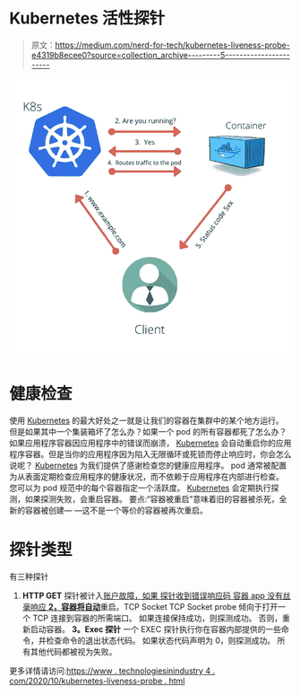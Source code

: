 # Kubernetes 活性探针

> 原文：<https://medium.com/nerd-for-tech/kubernetes-liveness-probe-e4319b8ecee0?source=collection_archive---------5----------------------->

![](img/bae15950569966cefc1b15cdafb50c99.png)

# 健康检查

使用 [Kubernetes](https://www.technologiesinindustry4.com/2020/09/Docker-Engine-What-is-Kubernetes.html) 的最大好处之一就是让我们的容器在集群中的某个地方运行。
但是如果其中一个集装箱坏了怎么办？如果一个 pod 的所有容器都死了怎么办？
如果应用程序容器因应用程序中的错误而崩溃， [Kubernetes](https://www.technologiesinindustry4.com/2020/09/Docker-Engine-What-is-Kubernetes.html) 会自动重启你的应用程序容器。但是当你的应用程序因为陷入无限循环或死锁而停止响应时，你会怎么说呢？
[Kubernetes](https://www.technologiesinindustry4.com/2020/09/Docker-Engine-What-is-Kubernetes.html) 为我们提供了感谢检查您的健康应用程序。
pod 通常被配置为从表面定期检查应用程序的健康状况，而不依赖于应用程序在内部进行检查。
您可以为 pod 规范中的每个容器指定一个活跃度。
[Kubernetes](https://www.technologiesinindustry4.com/2020/09/Docker-Engine-What-is-Kubernetes.html) 会定期执行探测，如果探测失败，会重启容器。
要点:“容器被重启”意味着旧的容器被杀死，全新的容器被创建— —这不是一个等价的容器被再次重启。

# 探针类型

有三种探针

1.  **HTTP GET**
    探针被计入[账户故障，如果
    探针收到错误响应码
    容器 app 没有丝毫响应
    **2，容器将自动**](https://www.technologiesinindustry4.com/2020/09/Docker-Engine-What-is-Kubernetes.html)重启。TCP Socket
    TCP Socket probe 倾向于打开一个 TCP 连接到容器的所需端口。
    如果连接保持成功，则探测成功。
    否则，重新启动容器。
    **3。Exec 探针**
    一个 EXEC 探针执行你在容器内部提供的一些命令，并检查命令的退出状态代码。
    如果状态代码声明为 0，则探测成功。
    所有其他代码都被视为失败。

更多详情请访问:[https://www . technologiesinindustry 4 . com/2020/10/kubernetes-liveness-probe . html](https://www.technologiesinindustry4.com/2020/10/kubernetes-liveness-probe.html)